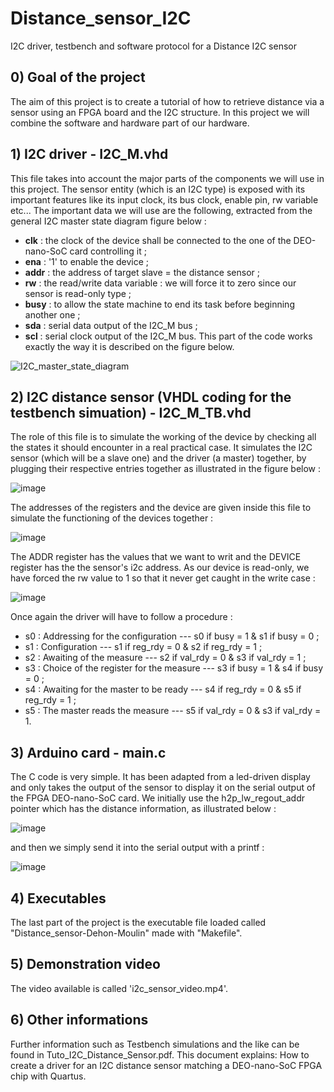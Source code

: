 # Distance_sensor_I2C
I2C driver, testbench and software protocol for a Distance I2C sensor

## 0) Goal of the project
The aim of this project is to create a tutorial of how to retrieve distance via a sensor using an FPGA board and the I2C structure. In this project we will combine the software and hardware part of our hardware. 

## 1) I2C driver - I2C_M.vhd
This file takes into account the major parts of the components we will use in this project.
The sensor entity (which is an I2C type) is exposed with its important features like its input clock, its bus clock, enable pin, rw variable etc...
The important data we will use are the following, extracted from the general I2C master state diagram figure below :
  - **clk** : the clock of the device shall be connected to the one of the DEO-nano-SoC card controlling it ;
  - **ena** : '1' to enable the device ;
  - **addr** : the address of target slave = the distance sensor ;
  - **rw** : the read/write data variable : we will force it to zero since our sensor is read-only type ;
  - **busy** : to allow the state machine to end its task before beginning another one ;
  - **sda** : serial data output of the I2C_M bus ;
  - **scl** : serial clock output of the I2C_M bus.
 This part of the code works exactly the way it is described on the figure below.
 
 ![I2C_master_state_diagram](https://user-images.githubusercontent.com/74544161/118660105-2e311480-b7ee-11eb-8cf9-5206a2bdc8a2.png)


## 2) I2C distance sensor (VHDL coding for the testbench simuation) - I2C_M_TB.vhd
The role of this file is to simulate the working of the device by checking all the states it should encounter in a real practical case.
It simulates the I2C sensor (which will be a slave one) and the driver (a master) together, by plugging their respective entries together as illustrated in the figure below :

![image](https://user-images.githubusercontent.com/74544161/118664017-6c7c0300-b7f1-11eb-9c33-bd7ca719481b.png)

The addresses of the registers and the device are given inside this file to simulate the functioning of the devices together :

![image](https://user-images.githubusercontent.com/74544161/118672580-a6043c80-b7f8-11eb-9381-4e303e6d6df6.png)


The ADDR register has the values that we want to writ and the DEVICE register has the the sensor's i2c address. As our device is read-only, we have forced the rw value to 1 so that it never get caught in the write case :

![image](https://user-images.githubusercontent.com/74544161/118672710-bddbc080-b7f8-11eb-8c63-af704addd0ad.png)

Once again the driver will have to follow a procedure :
  - s0 : Addressing for the configuration --- s0 if busy = 1 & s1 if busy = 0 ;
  - s1 : Configuration --- s1 if reg_rdy = 0 & s2 if reg_rdy = 1 ;
  - s2 : Awaiting of the measure --- s2 if val_rdy = 0 & s3 if val_rdy = 1 ;
  - s3 : Choice of the register for the measure --- s3 if busy = 1 & s4 if busy = 0 ;
  - s4 : Awaiting for the master to be ready --- s4 if reg_rdy = 0 & s5 if reg_rdy = 1 ;
  - s5 : The master reads the measure --- s5 if val_rdy = 0 & s3 if val_rdy = 1.


## 3) Arduino card - main.c

The C code is very simple. It has been adapted from a led-driven display and only takes the output of the sensor to display it on the serial output of the FPGA DEO-nano-SoC card. We initially use the h2p_lw_regout_addr pointer which has the distance information, as illustrated below :

![image](https://user-images.githubusercontent.com/74544161/118673886-a94bf800-b7f9-11eb-9bc1-eb5edfcaf0cf.png)

and then we simply send it into the serial output with a printf :

![image](https://user-images.githubusercontent.com/74544161/118674185-e2846800-b7f9-11eb-9394-e643657b3c1e.png)



## 4) Executables
The last part of the project is the executable file loaded called "Distance_sensor-Dehon-Moulin" made with "Makefile".

## 5) Demonstration video
The video available is called 'i2c_sensor_video.mp4'.

## 6) Other informations
Further information such as Testbench simulations and the like can be found in Tuto_I2C_Distance_Sensor.pdf. This document explains: How to create a driver for an I2C distance sensor matching a DEO-nano-SoC FPGA chip with Quartus.
